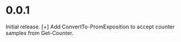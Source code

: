 # 0.0.1
Initial release.
[+] Add ConvertTo-PromExposition to accept counter samples from Get-Counter.